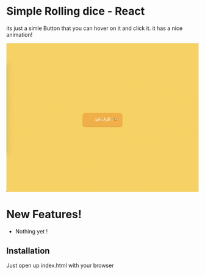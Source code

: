 # Simple Rolling dice - React

its just a simle Button that you can hover on it and click it. it has a nice animation!

![Alt Text](preview.gif)

# New Features!

- Nothing yet !

## Installation

Just open up index.html with your browser
